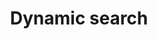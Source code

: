 ---
title: Dynamic search
layout: design-pattern
category: Search, sort and filter
permalink: ui-patterns/search-sort-and-filter/dynamic-search/
design-pattern-type: mobile
design-pattern-video: true

what: >
 A list with all possible results, which is updated as the user performs a query, leaving the matching results.

why:
 The user is orientated by a small overview of the results, and can then quickly filter them.

do: >
 * Use for constrained data sets, such as an address book or a personal media library.

 * Combine with an autocomplete pattern.

 * Consider combining it with other filter options.

dont: >
 * It should not be used for searching very large data sets, such as a retailer’s inventory.

 * Automatically update the results without user interaction (not as an implicit search).

tags: >
 Find, search, results, list, filter, autocomplete, dynamic, update, matching, words.

---